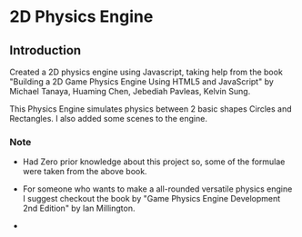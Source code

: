 
# 2D Physics Engine

## Introduction
Created a 2D physics engine using Javascript, taking help from the book "Building a 2D Game
Physics Engine Using HTML5 and JavaScript" by Michael Tanaya, Huaming Chen, Jebediah Pavleas, Kelvin Sung.

This Physics Engine simulates physics between 2 basic shapes Circles and Rectangles.
I also added some scenes to the engine.


### Note
- Had Zero prior knowledge about this project so, some of the formulae were taken from the above book.
- For someone who wants to make a all-rounded versatile physics engine I suggest checkout the book by "Game Physics Engine Development 2nd Edition" by Ian Millington.

- [](https://github.com/arijit200/2d-physics-engine/blob/master/video.mp4)

